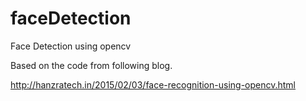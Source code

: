 # faceDetection
Face Detection using opencv

Based on the code from following blog.

  http://hanzratech.in/2015/02/03/face-recognition-using-opencv.html
